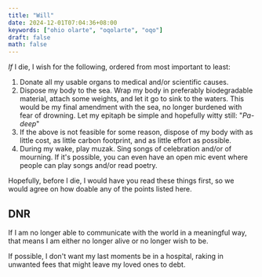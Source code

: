 ```yaml
---
title: "Will"
date: 2024-12-01T07:04:36+08:00
keywords: ["ohio olarte", "oqolarte", "oqo"]
draft: false
math: false
---
```


*If* I die, I wish for the following, ordered from most important to
least:

1. Donate all my usable organs to medical and/or scientific causes.
2. Dispose my body to the sea. Wrap my body in preferably biodegradable
   material, attach some weights, and let it go to sink to the waters.
   This would be my final amendment with the sea, no longer burdened
   with fear of drowning. Let my epitaph be simple and hopefully witty
   still: "*Pa-deep*"
3. If the above is not feasible for some reason, dispose of my body with
   as little cost, as little carbon footprint, and as little effort as
   possible.
4. During my wake, play muzak. Sing songs of celebration and/or of
   mourning. If it's possible, you can even have an open mic event where
   people can play songs and/or read poetry.

Hopefully, before I die, I would have you read these things first, so we
would agree on how doable any of the points listed here.

## DNR

If I am no longer able to communicate with the world in a meaningful
way, that means I am either no longer alive or no longer wish to be.

If possible, I don't want my last moments be in a hospital, raking in
unwanted fees that might leave my loved ones to debt.
